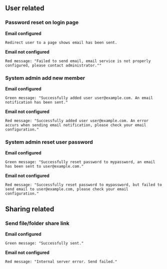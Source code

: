 
## User related ##

### Password reset on login page ###

**Email configured**

    Redirect user to a page shows email has been sent.

**Email not configured**

    Red message: "Failed to send email, email service is not properly configured, please contact administrator.""

### System admin add new member ###

**Email configured**

    Green message: "Successfully added user user@example.com. An email notification has been sent."

**Email not configured**

    Red message: "Successfully added user user@example.com. An error accurs when sending email notification, please check your email configuration."

### System admin reset user password ###

**Email configured**

    Green message: "Successfully reset password to mypassword, an email has been sent to user@example.com."

**Email not configured**

    Red message: "Successfully reset password to mypassword, but failed to send email to user@example.com, please check your email configuration."

## Sharing related ##

### Send file/folder share link ###

**Email configured**

    Green message: "Successfully sent."

**Email not configured**

    Red message: "Internal server error. Send failed."
